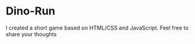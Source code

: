 # Dino-Run
I created a short game based on HTML/CSS and JavaScript. Feel free to share your thoughts
